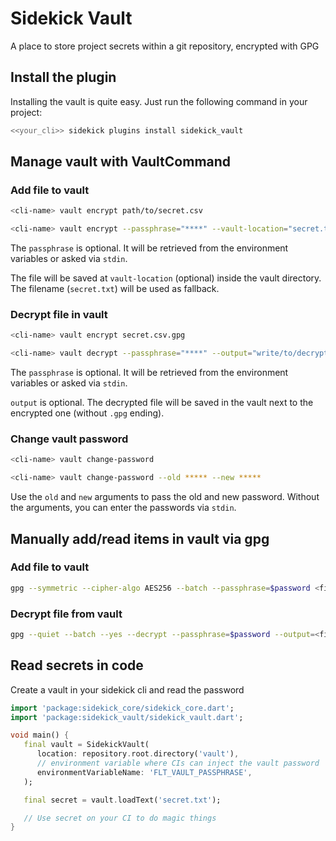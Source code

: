 # Sidekick Vault

A place to store project secrets within a git repository, encrypted with GPG

## Install the plugin

Installing the vault is quite easy. Just run the following command in your project:

```bash
<<your_cli>> sidekick plugins install sidekick_vault
```

## Manage vault with VaultCommand

### Add file to vault

```bash
<cli-name> vault encrypt path/to/secret.csv
```

```bash
<cli-name> vault encrypt --passphrase="****" --vault-location="secret.txt.gpg" path/to/secret.txt
```

The `passphrase` is optional.
It will be retrieved from the environment variables or asked via `stdin`.

The file will be saved at `vault-location` (optional) inside the vault directory.
The filename (`secret.txt`) will be used as fallback.

### Decrypt file in vault

```bash
<cli-name> vault encrypt secret.csv.gpg
```

```bash
<cli-name> vault decrypt --passphrase="****" --output="write/to/decrypted.txt" secret.txt.gpg';
```

The `passphrase` is optional.
It will be retrieved from the environment variables or asked via `stdin`.

`output` is optional.
The decrypted file will be saved in the vault next to the encrypted one (without `.gpg` ending).

### Change vault password

```bash
<cli-name> vault change-password
```

```bash
<cli-name> vault change-password --old ***** --new *****
```

Use the `old` and `new` arguments to pass the old and new password.
Without the arguments, you can enter the passwords via `stdin`.

## Manually add/read items in vault via gpg

### Add file to vault

```bash
gpg --symmetric --cipher-algo AES256 --batch --passphrase=$password <file>
```

### Decrypt file from vault

```bash
gpg --quiet --batch --yes --decrypt --passphrase=$password --output=<file> <file.gpg>
```

## Read secrets in code

Create a vault in your sidekick cli and read the password

```dart
import 'package:sidekick_core/sidekick_core.dart';
import 'package:sidekick_vault/sidekick_vault.dart';

void main() {
   final vault = SidekickVault(
      location: repository.root.directory('vault'),
      // environment variable where CIs can inject the vault password
      environmentVariableName: 'FLT_VAULT_PASSPHRASE',
   );

   final secret = vault.loadText('secret.txt');

   // Use secret on your CI to do magic things
}
```
